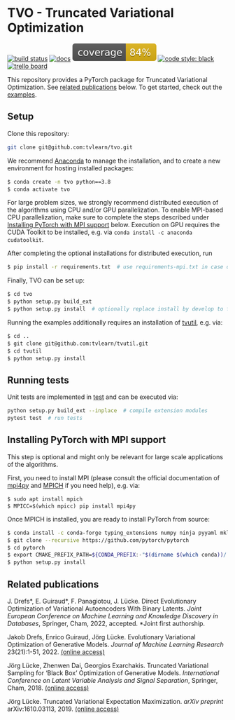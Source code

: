# TVO - Truncated Variational Optimization <br>
[![build status](https://github.com/tvlearn/tvo/actions/workflows/test.yml/badge.svg)](https://github.com/tvlearn/tvo/actions/workflows/test.yml?query=branch%3Amaster)
[![docs](https://img.shields.io/badge/docs-latest-blue.svg)](https://tvlearn.github.io/tvo)
[![coverage](https://raw.githubusercontent.com/tvlearn/tvo/gh-pages/docs/cov_badge.svg)](https://tvlearn.github.io/tvo/htmlcov/)
[![code style: black](https://img.shields.io/badge/code%20style-black-000000.svg)](https://github.com/ambv/black)
[![trello board](https://img.shields.io/badge/trello%20board-private-blue.svg)](https://trello.com/b/EuWTcm4w/tvem-repo)

This repository provides a PyTorch package for Truncated Variational Optimization. See [related publications](#related-publications) below. To get started, check out the [examples](/examples).


## Setup
Clone this repository:

```bash
git clone git@github.com:tvlearn/tvo.git
```

We recommend [Anaconda](https://www.anaconda.com/) to manage the installation, and to create a new environment for hosting installed packages:

```bash
$ conda create -n tvo python==3.8
$ conda activate tvo
```

For large problem sizes, we strongly recommend distributed execution of the algorithms using CPU and/or GPU parallelization. To enable MPI-based CPU parallelization, make sure to complete the steps described under [Installing PyTorch with MPI support](#installing-pytorch-with-mpi-support) below. Execution on GPU requires the CUDA Toolkit to be installed, e.g. via `conda install -c anaconda cudatoolkit`.

After completing the optional installations for distributed execution, run

```bash
$ pip install -r requirements.txt  # use requirements-mpi.txt in case of MPI-usage
```

Finally, TVO can be set up:

```bash
$ cd tvo
$ python setup.py build_ext
$ python setup.py install  # optionally replace install by develop to facilitate development
```

Running the examples additionally requires an installation of [tvutil](https://github.com/tvlearn/tvutil), e.g. via:

```bash
$ cd ..
$ git clone git@github.com:tvlearn/tvutil.git
$ cd tvutil
$ python setup.py install
```


## Running tests
Unit tests are implemented in [test](/test) and can be executed via:

```bash
python setup.py build_ext --inplace  # compile extension modules
pytest test  # run tests
```


## Installing PyTorch with MPI support
This step is optional and might only be relevant for large scale applications of the algorithms. 

First, you need to install MPI (please consult the official documentation of [mpi4py](https://mpi4py.readthedocs.io/en/stable/install.html) and [MPICH](https://www.mpich.org/documentation/guides/) if you need help), e.g. via:
```
$ sudo apt install mpich
$ MPICC=$(which mpicc) pip install mpi4py
```

Once MPICH is installed, you are ready to install PyTorch from source:
```bash
$ conda install -c conda-forge typing_extensions numpy ninja pyyaml mkl mkl-include setuptools cmake cffi future six requests dataclasses
$ git clone --recursive https://github.com/pytorch/pytorch
$ cd pytorch
$ export CMAKE_PREFIX_PATH=${CONDA_PREFIX:-"$(dirname $(which conda))/../"}
$ python setup.py install
```


## Related publications

J. Drefs\*, E. Guiraud\*, F. Panagiotou, J. Lücke. Direct Evolutionary Optimization of Variational Autoencoders With Binary Latents. _Joint European Conference on Machine Learning and Knowledge Discovery in Databases_, Springer, Cham, 2022, accepted. \*Joint first authorship.

Jakob Drefs, Enrico Guiraud, Jörg Lücke. Evolutionary Variational Optimization of Generative Models. _Journal of Machine Learning Research_ 23(21):1-51, 2022. [(online access)](https://www.jmlr.org/papers/v23/20-233.html)

Jörg Lücke, Zhenwen Dai, Georgios Exarchakis. Truncated Variational Sampling for ‘Black Box’ Optimization of Generative Models. _International Conference on Latent Variable Analysis and Signal Separation_, Springer, Cham, 2018. [(online access)](https://link.springer.com/chapter/10.1007/978-3-319-93764-9_43)

Jörg Lücke. Truncated Variational Expectation Maximization. _arXiv preprint_ arXiv:1610.03113, 2019. [(online access)](https://arxiv.org/abs/1610.03113)
